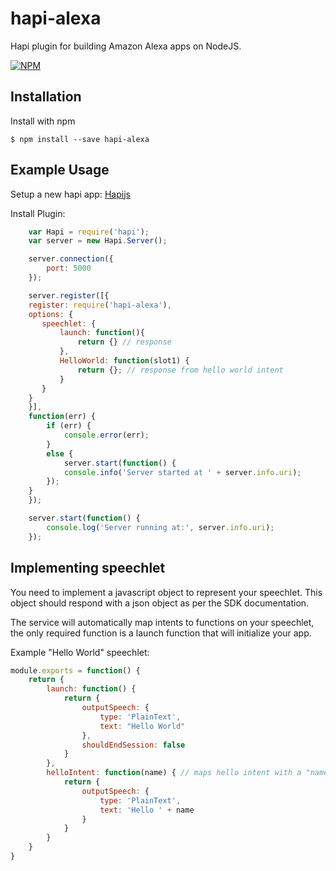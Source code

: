 # hapi-alexa

Hapi plugin for building Amazon Alexa apps on NodeJS.

[![NPM](https://nodei.co/npm/hapi-alexa.png)](https://nodei.co/npm/hapi-alexa/)

## Installation

Install with npm

    $ npm install --save hapi-alexa

## Example Usage

Setup a new hapi app: [Hapijs](http://hapijs.com/)

Install Plugin:

``` javascript
    var Hapi = require('hapi');
    var server = new Hapi.Server();

    server.connection({
        port: 5000
    });

    server.register([{
    register: require('hapi-alexa'),
    options: {
       speechlet: {
           launch: function(){
               return {} // response
           },
           HelloWorld: function(slot1) {
               return {}; // response from hello world intent
           }
       }
    }
    }],
    function(err) {
        if (err) {
            console.error(err);
        }
        else {
            server.start(function() {
            console.info('Server started at ' + server.info.uri);
        });
    }
    });

    server.start(function() {
        console.log('Server running at:', server.info.uri);
    });
```

## Implementing speechlet
You need to implement a javascript object to represent your speechlet. This object should respond with a json object as per the SDK documentation.

The service will automatically map intents to functions on your speechlet, the only required function is a launch function that will initialize your app.

Example "Hello World" speechlet:

``` javascript
module.exports = function() {
    return {
        launch: function() {
            return {
                outputSpeech: {
                    type: 'PlainText',
                    text: "Hello World"
                },
                shouldEndSession: false
            }
        },
        helloIntent: function(name) { // maps hello intent with a "name" slot
            return {
                outputSpeech: {
                    type: 'PlainText',
                    text: 'Hello ' + name
                }
            }
        }
    }
}
```
